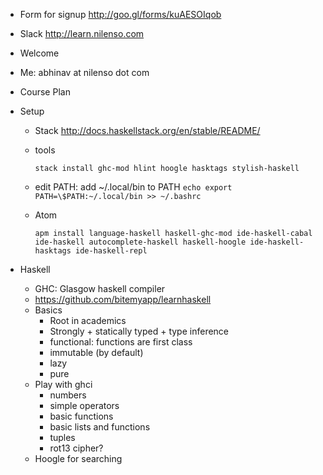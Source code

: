 - Form for signup http://goo.gl/forms/kuAESOIqob
- Slack http://learn.nilenso.com

- Welcome
- Me: abhinav at nilenso dot com
- Course Plan
- Setup
  - Stack
    http://docs.haskellstack.org/en/stable/README/
  - tools
    
    ```stack install ghc-mod hlint hoogle hasktags stylish-haskell```
  - edit PATH: add ~/.local/bin to PATH
    ```echo export PATH=\$PATH:~/.local/bin >> ~/.bashrc```
  - Atom
    
    ```apm install language-haskell haskell-ghc-mod ide-haskell-cabal ide-haskell autocomplete-haskell haskell-hoogle ide-haskell-hasktags ide-haskell-repl```
- Haskell
  - GHC: Glasgow haskell compiler
  - https://github.com/bitemyapp/learnhaskell
  - Basics
    - Root in academics
    - Strongly + statically typed + type inference
    - functional: functions are first class
    - immutable (by default)
    - lazy
    - pure
  - Play with ghci
    - numbers
    - simple operators
    - basic functions
    - basic lists and functions
    - tuples
    - rot13 cipher?
  - Hoogle for searching 
